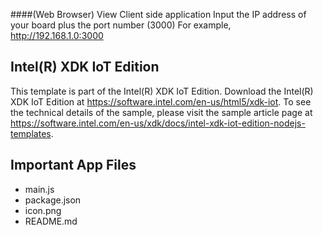 ####(Web Browser) View Client side application
Input the IP address of your board plus the port number (3000) 
For example, http://192.168.1.0:3000

Intel(R) XDK IoT Edition
-------------------------------------------
This template is part of the Intel(R) XDK IoT Edition. 
Download the Intel(R) XDK IoT Edition at https://software.intel.com/en-us/html5/xdk-iot. To see the technical details of the sample, 
please visit the sample article page at https://software.intel.com/en-us/xdk/docs/intel-xdk-iot-edition-nodejs-templates.

Important App Files
---------------------------
* main.js
* package.json
* icon.png
* README.md
